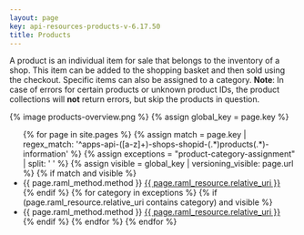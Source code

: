 ```yaml
---
layout: page
key: api-resources-products-v-6.17.50
title: Products
---
```


A product is an individual item for sale that belongs to the inventory of a shop.
This item can be added to the shopping basket and then sold using the checkout.
Specific items can also be assigned to a category.
**Note**: In case of errors for certain products or unknown product IDs, the product collections will **not** return errors, but skip the products in question.

{% image products-overview.png %}
{% assign global_key = page.key %}

<ul id="resource-list">
  {% for page in site.pages %}
    {% assign match = page.key | regex_match: '^apps-api-([a-z]+)-shops-shopid-(.*)products(.*)-information' %}
    {% assign exceptions = "product-category-assignment" | split: ' ' %}
    {% assign visible = global_key | versioning_visible: page.url %}
    {% if match and visible %}
      <li class="resource-entry">
        <span class="http-method http-method-{{ page.raml_method.method | downcase }}">{{ page.raml_method.method }}</span>
        <a href="{{ page.url | prepend: site.baseurl }}">{{ page.raml_resource.relative_uri }}</a>
      </li>
    {% endif %}
    {% for category in exceptions %}
      {% if (page.raml_resource.relative_uri contains category) and visible %}
        <li class="resource-entry">
          <span class="http-method http-method-{{ page.raml_method.method | downcase }}">{{ page.raml_method.method }}</span>
          <a href="{{ page.url | prepend: site.baseurl }}">{{ page.raml_resource.relative_uri }}</a>
        </li>
      {% endif %}
    {% endfor %}
  {% endfor %}
</ul>
